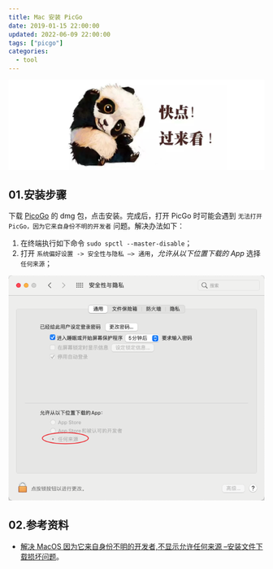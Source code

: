 ```yaml
---
title: Mac 安装 PicGo
date: 2019-01-15 22:00:00
updated: 2022-06-09 22:00:00
tags: ["picgo"]
categories:
  - tool
---
```


![](https://raw.githubusercontent.com/zhoulii/figure-bed/main/fig/panda-banner-1.png)

<!-- more -->

## 01.安装步骤

下载 [PicoGo](https://github.com/Molunerfinn/PicGo/releases) 的 dmg 包，点击安装。完成后，打开 PicGo 时可能会遇到 `无法打开 PicGo，因为它来自身份不明的开发者` 问题。解决办法如下：

1. 在终端执行如下命令 `sudo spctl --master-disable`；
2. 打开 `系统偏好设置 -> 安全性与隐私 –> 通用`，*允许从以下位置下载的 App* 选择 `任何来源`；

![](https://raw.githubusercontent.com/zhoulii/figure-bed/main/fig/solve_problem_encountered_during_picgo_installation_on_mac.png)

## 02.参考资料

- [解决 MacOS 因为它来自身份不明的开发者,不显示允许任何来源 –安装文件下载损坏问题](https://c4dsky.com/26380.html)。

